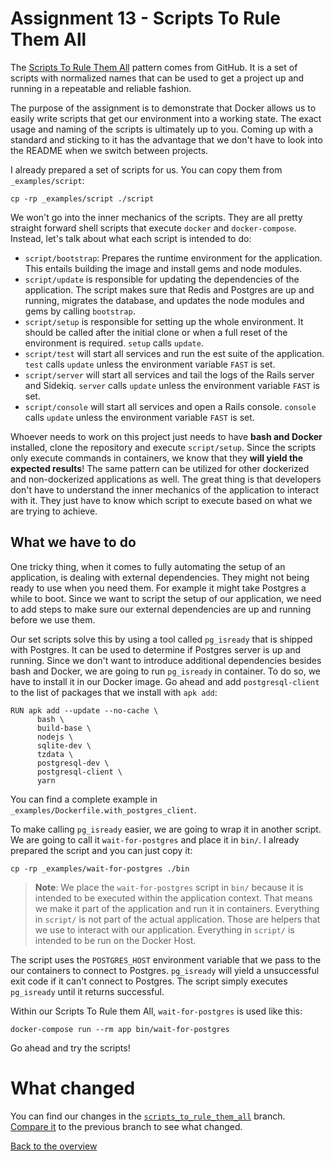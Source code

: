 # Assignment 13 - Scripts To Rule Them All

The [Scripts To Rule Them All](https://github.com/github/scripts-to-rule-them-all) pattern comes from GitHub. It is a set of scripts with normalized names that can be used to get a project up and running in a repeatable and reliable fashion.

The purpose of the assignment is to demonstrate that Docker allows us to easily write scripts that get our environment into a working state. The exact usage and naming of the scripts is ultimately up to you. Coming up with a standard and sticking to it has the advantage that we don't have to look into the README when we switch between projects.

I already prepared a set of scripts for us. You can copy them from `_examples/script`:
```
cp -rp _examples/script ./script
```

We won't go into the inner mechanics of the scripts. They are all pretty straight forward shell scripts that execute `docker` and `docker-compose`. Instead, let's talk about what each script is intended to do:
* `script/bootstrap`: Prepares the runtime environment for the application. This entails building the image and install gems and node modules.
* `script/update` is responsible for updating the dependencies of the application. The script makes sure that Redis and Postgres are up and running, migrates the database, and updates the node modules and gems by calling `bootstrap`.
* `script/setup` is responsible for setting up the whole environment. It should be called after the initial clone or when a full reset of the environment is required. `setup` calls `update`.
* `script/test` will start all services and run the est suite of the application. `test` calls `update` unless the environment variable `FAST` is set.
* `script/server` will start all services and tail the logs of the Rails server and Sidekiq. `server` calls `update` unless the environment variable `FAST` is set.
* `script/console` will start all services and open a Rails console. `console` calls `update` unless the environment variable `FAST` is set.

Whoever needs to work on this project just needs to have **bash and Docker** installed, clone the repository and execute `script/setup`. Since the scripts only execute commands in containers, we know that they **will yield the expected results**! The same pattern can be utilized for other dockerized and non-dockerized applications as well. The great thing is that developers don't have to understand the inner mechanics of the application to interact with it. They just have to know which script to execute based on what we are trying to achieve.

## What we have to do
One tricky thing, when it comes to fully automating the setup of an application, is dealing with external dependencies. They might not being ready to use when you need them. For example it might take Postgres a while to boot. Since we want to script the setup of our application, we need to add steps to make sure our external dependencies are up and running before we use them.

Our set scripts solve this by using a tool called `pg_isready` that is shipped with Postgres. It can be used to determine if Postgres server is up and running. Since we don't want to introduce additional dependencies besides bash and Docker, we are going to run `pg_isready` in container. To do so, we have to install it in our Docker image. Go ahead and add `postgresql-client` to the list of packages that we install with `apk add`:
```
RUN apk add --update --no-cache \
      bash \
      build-base \
      nodejs \
      sqlite-dev \
      tzdata \
      postgresql-dev \
      postgresql-client \
      yarn
```
You can find a complete example in `_examples/Dockerfile.with_postgres_client`.

To make calling `pg_isready` easier, we are going to wrap it in another script. We are going to call it `wait-for-postgres` and place it in `bin/`. I already prepared the script and you can just copy it:
```
cp -rp _examples/wait-for-postgres ./bin
```

> **Note**: We place the `wait-for-postgres` script in `bin/` because it is intended to be executed within the application context. That means we make it part of the application and run it in containers. Everything in `script/` is not part of the actual application. Those are helpers that we use to interact with our application. Everything in `script/` is intended to be run on the Docker Host.

The script uses the `POSTGRES_HOST` environment variable that we pass to the our containers to connect to Postgres. `pg_isready` will yield a unsuccessful exit code if it can't connect to Postgres. The script simply executes `pg_isready` until it returns successful.

Within our Scripts To Rule them All, `wait-for-postgres` is used like this:
```
docker-compose run --rm app bin/wait-for-postgres
```

Go ahead and try the scripts!

# What changed
You can find our changes in the [`scripts_to_rule_them_all`](https://github.com/jcoyne/dockerizing_rails/tree/scripts_to_rule_them_all) branch. [Compare it](https://github.com/jcoyne/dockerizing_rails/compare/spring...scripts_to_rule_them_all) to the previous branch to see what changed.

[Back to the overview](../README.md#assignments)
